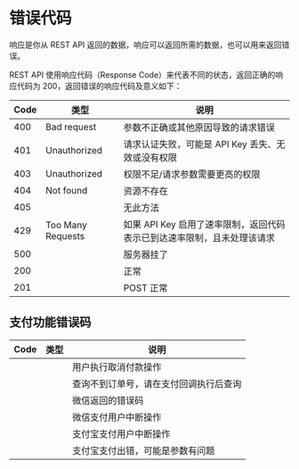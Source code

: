 # 错误代码

响应是你从 REST API 返回的数据，响应可以返回所需的数据，也可以用来返回错误。

REST API 使用响应代码（Response Code）来代表不同的状态，返回正确的响应代码为 200，返回错误的响应代码及意义如下：

| Code | 类型              | 说明                                                                    |
| ---- | ----------------- | ----------------------------------------------------------------------- |
| 400  | Bad request       | 参数不正确或其他原因导致的请求错误                                      |
| 401  | Unauthorized      | 请求认证失败，可能是 API Key 丢失、无效或没有权限                       |
| 403  | Unauthorized      | 权限不足/请求参数需要更高的权限                                         |
| 404  | Not found         | 资源不存在                                                              |
| 405  |                   | 无此方法                                                                |
| 429  | Too Many Requests | 如果 API Key 启用了速率限制，返回代码表示已到达速率限制，且未处理该请求 |
| 500  |                   | 服务器挂了                                                              |
| 200  |                   | 正常                                                                    |
| 201  |                   | POST 正常                                                               |

## 支付功能错误码

| Code | 类型 | 说明                                   |
| ---- | ---- | -------------------------------------- |
|      |      | 用户执行取消付款操作                   |
|      |      | 查询不到订单号，请在支付回调执行后查询 |
|      |      | 微信返回的错误码                       |
|      |      | 微信支付用户中断操作                   |
|      |      | 支付宝支付用户中断操作                 |
|      |      | 支付宝支付出错，可能是参数有问题       |
